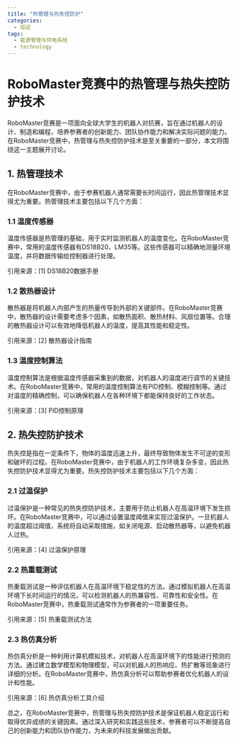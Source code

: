 ```yaml
---  
title: "热管理与热失控防护"  
categories:  
  - 综述
tags: 
  - 能源管理与供电系统 
  - technology  
---  
```


# RoboMaster竞赛中的热管理与热失控防护技术

RoboMaster竞赛是一项面向全球大学生的机器人对抗赛，旨在通过机器人的设计、制造和编程，培养参赛者的创新能力、团队协作能力和解决实际问题的能力。在RoboMaster竞赛中，热管理与热失控防护技术是至关重要的一部分，本文将围绕这一主题展开讨论。

## 1. 热管理技术

在RoboMaster竞赛中，由于参赛机器人通常需要长时间运行，因此热管理技术显得尤为重要。热管理技术主要包括以下几个方面：

### 1.1 温度传感器

温度传感器是热管理的基础，用于实时监测机器人的温度变化。在RoboMaster竞赛中，常用的温度传感器有DS18B20、LM35等。这些传感器可以精确地测量环境温度，并将数据传输给控制器进行处理。

引用来源：[1] DS18B20数据手册

### 1.2 散热器设计

散热器是将机器人内部产生的热量传导到外部的关键部件。在RoboMaster竞赛中，散热器的设计需要考虑多个因素，如散热面积、散热材料、风扇位置等。合理的散热器设计可以有效地降低机器人的温度，提高其性能和稳定性。

引用来源：[2] 散热器设计指南

### 1.3 温度控制算法

温度控制算法是根据温度传感器采集到的数据，对机器人的温度进行调节的关键技术。在RoboMaster竞赛中，常用的温度控制算法有PID控制、模糊控制等。通过对温度的精确控制，可以确保机器人在各种环境下都能保持良好的工作状态。

引用来源：[3] PID控制原理

## 2. 热失控防护技术

热失控是指在一定条件下，物体的温度迅速上升，最终导致物体发生不可逆的变形和破坏的过程。在RoboMaster竞赛中，由于机器人的工作环境复杂多变，因此热失控防护技术显得尤为重要。热失控防护技术主要包括以下几个方面：

### 2.1 过温保护

过温保护是一种常见的热失控防护技术，主要用于防止机器人在高温环境下发生损坏。在RoboMaster竞赛中，可以通过设置温度阈值来实现过温保护。一旦机器人的温度超过阈值，系统将自动采取措施，如关闭电源、启动散热器等，以避免机器人过热。

引用来源：[4] 过温保护原理

### 2.2 热重载测试

热重载测试是一种评估机器人在高温环境下稳定性的方法。通过模拟机器人在高温环境下长时间运行的情况，可以检测机器人的热兼容性、可靠性和安全性。在RoboMaster竞赛中，热重载测试通常作为参赛者的一项重要任务。

引用来源：[5] 热重载测试方法

### 2.3 热仿真分析

热仿真分析是一种利用计算机模拟技术，对机器人在高温环境下的性能进行预测的方法。通过建立数学模型和物理模型，可以对机器人的热响应、热扩散等现象进行详细的分析。在RoboMaster竞赛中，热仿真分析可以帮助参赛者优化机器人的设计和性能。

引用来源：[6] 热仿真分析工具介绍

总之，在RoboMaster竞赛中，热管理与热失控防护技术是保证机器人稳定运行和取得优异成绩的关键因素。通过深入研究和实践这些技术，参赛者可以不断提高自己的创新能力和团队协作能力，为未来的科技发展做出贡献。 
